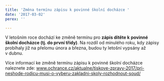```yaml
---
title: 'Změna termínu zápisu k povinné školní docházce '
date: '2017-03-02'
perex: ''

---
```



<p>V&nbsp;letošním roce dochází ke změně termínu pro <strong>zápis dítěte k</strong>&nbsp;<strong>povinné školní docházce (tj. do první třídy)</strong>. Na rozdíl od minulého roku, kdy zápisy probíhaly již na přelomu února a března, budou ty letošní vypsány až v&nbsp;dubnu.</p><p>Více informací ke změně termínu zápisu k&nbsp;povinné školní docházce naleznete zde: <a href="http://www.ochrance.cz/aktualne/tiskove-zpravy-2017/pri-neshode-rodicu-musi-o-vyberu-zakladni-skoly-rozhodnout-soud/"><a href="http://www.ochrance.cz/aktualne/tiskove-zpravy-2017/pri-neshode-rodicu-musi-o-vyberu-zakladni-skoly-rozhodnout-soud/" target="_blank">www.ochrance.cz/aktualne/tiskove-zpravy-2017/pri-neshode-rodicu-musi-o-vyberu-zakladni-skoly-rozhodnout-soud/</a></a></p>

